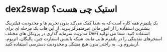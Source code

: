 # dex2swap استیک چی هست؟
یک پلتفرم همه کاره است که به شما کمک می‌کند بدون تحریم ها و محدودیت فیلترینگ بیشترین استفاده را از امور مالی غیرمتمرکز ببرید. از این هاب یک مرحله ای برای مدیریت سرمایه گذاری در پروتکل های مختلف DeFi استفاده کنید. شما می توانید استخرهای نقدینگی را در پلتفرم هایی مانند، شبکه بایننس اسمارت چین، پالیگان، اتریوم، آربیتروم و... به راحتی بدون هیچ مشکل و محدودیت دسترسی استفاده کنید.
